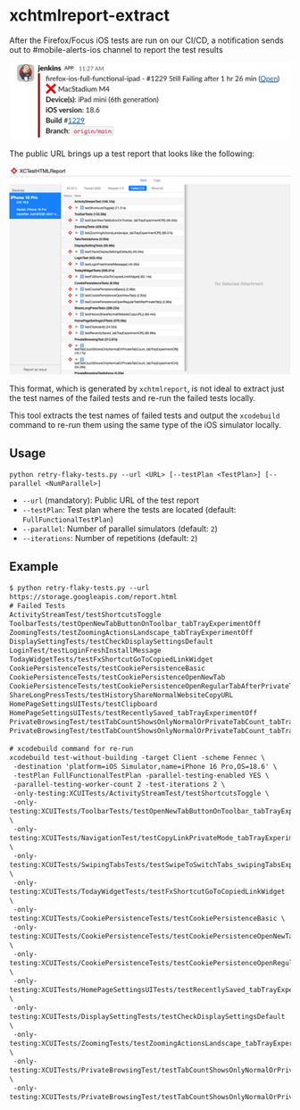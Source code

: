 # xchtmlreport-extract

After the Firefox/Focus iOS tests are run on our CI/CD, a notification
sends out to #mobile-alerts-ios channel to report the test results

![Sample test report](slack-message.png)

The public URL brings up a test report that looks like the following:

![Sample test report](sample-report.png)

This format, which is generated by `xchtmlreport`, is not ideal to
extract just the test names of the failed tests and re-run the failed
tests locally.

This tool extracts the test names of failed tests and output the
`xcodebuild` command to re-run them using the same type of the iOS
simulator locally.

## Usage
```
python retry-flaky-tests.py --url <URL> [--testPlan <TestPlan>] [--parallel <NumParallel>]
```
* `--url` (mandatory): Public URL of the test report
* `--testPlan`: Test plan where the tests are located (default: `FullFunctionalTestPlan`)
* `--parallel`: Number of parallel simulators (default: `2`)
* `--iterations`: Number of repetitions (default: `2`)

## Example
```
$ python retry-flaky-tests.py --url https://storage.googleapis.com/report.html
# Failed Tests
ActivityStreamTest/testShortcutsToggle
ToolbarTests/testOpenNewTabButtonOnToolbar_tabTrayExperimentOff
ZoomingTests/testZoomingActionsLandscape_tabTrayExperimentOff
DisplaySettingTests/testCheckDisplaySettingsDefault
LoginTest/testLoginFreshInstallMessage
TodayWidgetTests/testFxShortcutGoToCopiedLinkWidget
CookiePersistenceTests/testCookiePersistenceBasic
CookiePersistenceTests/testCookiePersistenceOpenNewTab
CookiePersistenceTests/testCookiePersistenceOpenRegularTabAfterPrivateTab
ShareLongPressTests/testHistoryShareNormalWebsiteCopyURL
HomePageSettingsUITests/testClipboard
HomePageSettingsUITests/testRecentlySaved_tabTrayExperimentOff
PrivateBrowsingTest/testTabCountShowsOnlyNormalOrPrivateTabCount_tabTrayExperimentOff
PrivateBrowsingTest/testTabCountShowsOnlyNormalOrPrivateTabCount_tabTrayExperimentOn

# xcodebuild command for re-run
xcodebuild test-without-building -target Client -scheme Fennec \
 -destination 'platform=iOS Simulator,name=iPhone 16 Pro,OS=18.6' \
 -testPlan FullFunctionalTestPlan -parallel-testing-enabled YES \
 -parallel-testing-worker-count 2 -test-iterations 2 \
 -only-testing:XCUITests/ActivityStreamTest/testShortcutsToggle \
 -only-testing:XCUITests/ToolbarTests/testOpenNewTabButtonOnToolbar_tabTrayExperimentOff \
 -only-testing:XCUITests/NavigationTest/testCopyLinkPrivateMode_tabTrayExperimentOff \
 -only-testing:XCUITests/SwipingTabsTests/testSwipeToSwitchTabs_swipingTabsExperimentOn \
 -only-testing:XCUITests/TodayWidgetTests/testFxShortcutGoToCopiedLinkWidget \
 -only-testing:XCUITests/CookiePersistenceTests/testCookiePersistenceBasic \
 -only-testing:XCUITests/CookiePersistenceTests/testCookiePersistenceOpenNewTab \
 -only-testing:XCUITests/CookiePersistenceTests/testCookiePersistenceOpenRegularTabAfterPrivateTab \
 -only-testing:XCUITests/HomePageSettingsUITests/testRecentlySaved_tabTrayExperimentOff \
 -only-testing:XCUITests/DisplaySettingTests/testCheckDisplaySettingsDefault \
 -only-testing:XCUITests/ZoomingTests/testZoomingActionsLandscape_tabTrayExperimentOff \
 -only-testing:XCUITests/PrivateBrowsingTest/testTabCountShowsOnlyNormalOrPrivateTabCount_tabTrayExperimentOff \
 -only-testing:XCUITests/PrivateBrowsingTest/testTabCountShowsOnlyNormalOrPrivateTabCount_tabTrayExperimentOn
````